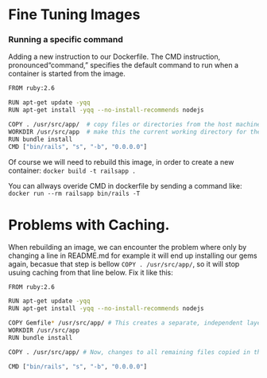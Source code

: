 # Fine Tuning Images

### Running a specific command 
Adding a new instruction to our Dockerfile. The CMD instruction, pronounced“command,” specifies the default command to run when a container is started from the image.

```bash
FROM ruby:2.6 

RUN apt-get update -yqq                                 
RUN apt-get install -yqq --no-install-recommends nodejs 

COPY . /usr/src/app/  # copy files or directories from the host machine (your local system) into the Docker image.                               
WORKDIR /usr/src/app  # make this the current working directory for the image (line 8) so that we can execute Rails commands against the image from the correct directory.                                       
RUN bundle install
CMD ["bin/rails", "s", "-b", "0.0.0.0"]
```

Of course we will need to rebuild this image, in order to create a new container:
`docker build -t railsapp .`

You can allways overide CMD in dockerfile by sending a command like:
`docker run --rm railsapp bin/rails -T` 

# Problems with Caching.
When rebuilding an image, we can encounter the problem where only by changing a line in README.md for example it will end up installing our gems again, 
becasue that step is bellow `COPY . /usr/src/app/`, so it will stop usuing caching from that line below.
Fix it like this:
```bash
FROM ruby:2.6 

RUN apt-get update -yqq                                 
RUN apt-get install -yqq --no-install-recommends nodejs 

COPY Gemfile* /usr/src/app/ # This creates a separate, independent layer. Docker’s cache for this layer will only be busted if either of these two files change.           
WORKDIR /usr/src/app                  
RUN bundle install

COPY . /usr/src/app/ # Now, changes to all remaining files copied in this step will only bust the cache at this instruction, which is after our gems have been installed—just what we want.

CMD ["bin/rails", "s", "-b", "0.0.0.0"]
```
     
